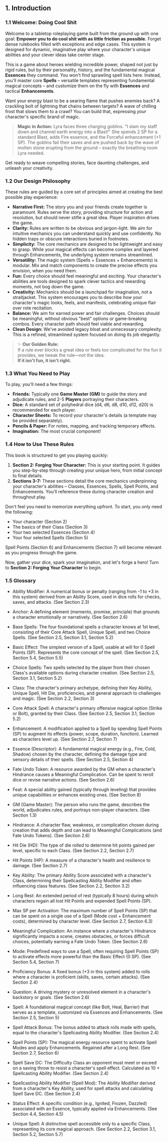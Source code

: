 ## 1. Introduction

### **1.1 Welcome: Doing Cool Shit**

Welcome to a tabletop roleplaying game built from the ground up with one goal: **Empower you to do cool shit with as little friction as possible.** Forget dense rulebooks filled with exceptions and edge cases. This system is designed for dynamic, imaginative play where your character's unique abilities and your clever ideas take center stage.

This is a game about heroes wielding incredible power, shaped not just by rigid rules, but by their personality, history, and the fundamental magical **Essences** they command. You won't find sprawling spell lists here. Instead, you'll master core **Spells** – versatile templates representing fundamental magical concepts – and customize them on the fly with **Essences** and tactical **Enhancements**.

Want your energy blast to be a searing flame that pushes enemies back? A crackling bolt of lightning that chains between targets? A wave of chilling frost that slows them to a crawl? You can build that, expressing *your* character's specific brand of magic.

> **Magic in Action:** Lyra faces three charging goblins. "I slam my staff down and channel earth energy into a Blast!" She spends 2 SP for a standard Blast, adds Fire essence, and the Forceful enhancement (+1 SP). The goblins fail their saves and are pushed back by the wave of molten stone erupting from the ground – exactly the breathing room Lyra needed.

Get ready to weave compelling stories, face daunting challenges, and unleash your creativity.

### **1.2 Our Design Philosophy**

These rules are guided by a core set of principles aimed at creating the best possible play experience:

* **Narrative First:** The story you and your friends create together is paramount. Rules serve the story, providing structure for action and resolution, but should never stifle a great idea. Player inspiration drives the game.
* **Clarity:** Rules are written to be obvious and jargon-light. We aim for intuitive mechanics you can understand quickly and use confidently. No hidden traps or obscure interactions buried in footnotes.
* **Simplicity:** The core mechanics are designed to be lightweight and easy to grasp. While your magical effects can become complex and layered through Enhancements, the underlying system remains streamlined.
* **Versatility:** The magic system (Spells + Essences + Enhancements) is modular. Mix and match components to create the precise effects you envision, when you need them.
* **Fun:** Every choice should feel meaningful and exciting. Your character's abilities are tools designed to spark clever tactics and rewarding moments, not bog down the game.
* **Creativity:** Mechanics should be a launchpad for imagination, not a straitjacket. This system encourages you to describe *how* your character's magic looks, feels, and manifests, celebrating unique flair over rote recitation.
* **Balance:** We aim for earned power and fair challenges. Choices should be meaningful, without obvious "best" options or game-breaking combos. Every character path should feel viable and rewarding.
* **Clean Design:** We've avoided legacy bloat and unnecessary complexity. This is a refined, streamlined system focused on doing its job elegantly.

> ✨ **Our Golden Rule:**  
> If a rule ever blocks a great idea or feels too complicated for the fun it provides, we tweak the rule—not the idea.  
> **If it isn't fun, it isn't right.**

### **1.3 What You Need to Play**

To play, you'll need a few things:

* **Friends:** Typically one **Game Master (GM)** to guide the story and adjudicate rules, and 2-5 **Players** portraying their characters.
* **Dice:** A standard set of polyhedral dice (d4, d6, d8, d10, d12, d20) is recommended for each player.
* **Character Sheets:** To record your character's details (a template may be provided separately).
* **Pencils & Paper:** For notes, mapping, and tracking temporary effects.
* **Imagination:** The most crucial component!

### **1.4 How to Use These Rules**

This book is structured to get you playing quickly:

1. **Section 2: Forging Your Character:** This is your starting point. It guides you step-by-step through creating your unique hero, from initial concept to final details.
2. **Sections 3-7:** These sections detail the core mechanics underpinning your character's abilities – Classes, Essences, Spells, Spell Points, and Enhancements. You'll reference these during character creation and throughout play.

Don't feel you need to memorize everything upfront. To start, you only need the following:

* Your character (Section 2)
* The basics of their Class (Section 3)
* Your two selected Essences (Section 4)
* Your four selected Spells (Section 5)

Spell Points (Section 6) and Enhancements (Section 7) will become relevant as you progress through the game.

Now, gather your dice, spark your imagination, and let's forge a hero! Turn to **Section 2: Forging Your Character** to begin.

### 1.5 Glossary

* Ability Modifier: A numerical bonus or penalty (ranging from -1 to +3 in this system) derived from an Ability Score, used in dice rolls for checks, saves, and attacks. (See Section 2.3)

* Anchor: A defining element (memento, promise, principle) that grounds a character emotionally or narratively. (See Section 2.6)

* Base Spells: The four foundational spells a character knows at 1st level, consisting of their Core Attack Spell, Unique Spell, and two Choice Spells. (See Section 2.5, Section 3.1, Section 5.2)

* Basic Effect: The simplest version of a Spell, usable at will for 0 Spell Points (SP). Represents the core concept of the spell. (See Section 2.5, Section 5.4, Section 5.5)

* Choice Spells: Two spells selected by the player from their chosen Class's available options during character creation. (See Section 2.5, Section 3.1, Section 5.2)

* Class: The character's primary archetype, defining their Key Ability, Unique Spell, Hit Die, proficiencies, and general approach to challenges and magic. (See Section 2.2, Section 3)

* Core Attack Spell: A character's primary offensive magical option (Strike or Bolt), granted by their Class. (See Section 2.5, Section 3.1, Section 5.2)

* Enhancement: A modification applied to a Spell by spending Spell Points (SP) to augment its effects (power, scope, duration, function). Learned as characters level up. (See Section 2.7, Section 7)

* Essence (Descriptor): A fundamental magical energy (e.g., Fire, Cold, Shadow) chosen by the character, defining the damage type and sensory details of their spells. (See Section 2.5, Section 4)

* Fate Undo Token: A resource awarded by the GM when a character's Hindrance causes a Meaningful Complication. Can be spent to reroll dice or revise narrative actions. (See Section 2.6)

* Feat: A special ability gained (typically through leveling) that provides unique capabilities or enhances existing ones. (See Section 8)

* GM (Game Master): The person who runs the game, describes the world, adjudicates rules, and portrays non-player characters. (See Section 1.3)

* Hindrance: A character flaw, weakness, or complication chosen during creation that adds depth and can lead to Meaningful Complications (and Fate Undo Tokens). (See Section 2.6)

* Hit Die (HD): The type of die rolled to determine hit points gained per level, specific to each Class. (See Section 2.2, Section 2.7)

* Hit Points (HP): A measure of a character's health and resilience to damage. (See Section 2.7)

* Key Ability: The primary Ability Score associated with a character's Class, determining their Spellcasting Ability Modifier and often influencing class features. (See Section 2.2, Section 3.2)

* Long Rest: An extended period of rest (typically 8 hours) during which characters regain all lost Hit Points and expended Spell Points (SP).

* Max SP per Activation: The maximum number of Spell Points (SP) that can be spent on a single use of a Spell (Mode cost + Enhancement costs), determined by character level. (See Section 2.7, Section 6.3)

* Meaningful Complication: An instance where a character's Hindrance significantly impacts a scene, creates obstacles, or forces difficult choices, potentially earning a Fate Undo Token. (See Section 2.6)

* Mode: Predefined ways to use a Spell, often requiring Spell Points (SP) to activate effects more powerful than the Basic Effect (0 SP). (See Section 5.4, Section 7)

* Proficiency Bonus: A fixed bonus (+3 in this system) added to rolls where a character is proficient (skills, saves, certain attacks). (See Section 2.4)

* Question: A driving mystery or unresolved element in a character's backstory or goals. (See Section 2.6)

* Spell: A foundational magical concept (like Bolt, Heal, Barrier) that serves as a template, customized via Essences and Enhancements. (See Section 2.5, Section 5)

* Spell Attack Bonus: The bonus added to attack rolls made with spells, equal to the character's Spellcasting Ability Modifier. (See Section 2.4)

* Spell Points (SP): The magical energy resource spent to activate Spell Modes and apply Enhancements. Regained after a Long Rest. (See Section 2.7, Section 6)

* Spell Save DC: The Difficulty Class an opponent must meet or exceed on a saving throw to resist a character's spell effect. Calculated as 10 + Spellcasting Ability Modifier. (See Section 2.4)

* Spellcasting Ability Modifier (Spell Mod): The Ability Modifier derived from a character's Key Ability, used for spell attacks and calculating Spell Save DC. (See Section 2.4)

* Status Effect: A specific condition (e.g., Ignited, Frozen, Dazzled) associated with an Essence, typically applied via Enhancements. (See Section 4.4, Section 4.5)

* Unique Spell: A distinctive spell accessible only to a specific Class, representing its core magical approach. (See Section 2.2, Section 3.1, Section 5.2, Section 5.7)
